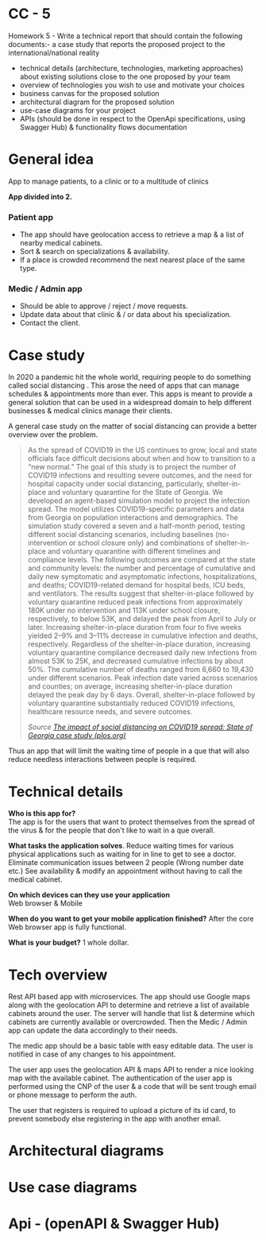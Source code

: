 # CC - 5

Homework 5 - Write a technical report that should contain the following documents:-   a case study that reports the proposed project to the international/national reality
-   technical details (architecture, technologies, marketing approaches) about existing solutions close to the one proposed by your team
-   overview of technologies you wish to use and motivate your choices
-   business canvas for the proposed solution
-   architectural diagram for the proposed solution
-   use-case diagrams for your project
-   APIs (should be done in respect to the OpenApi specifications, using Swagger Hub) & functionality flows documentation
# General idea
App to manage patients, to a clinic or to a multitude of clinics

__App divided into 2.__

### Patient app
- The app should have geolocation access to retrieve a map & a list of nearby medical cabinets.
- Sort & search on specializations & availability.
- If a place is crowded recommend the next nearest place of the same type.

### Medic / Admin app
- Should be able to approve / reject / move requests.
- Update data about that clinic & / or data about his specialization.
- Contact the client.

# Case study
In 2020 a pandemic hit the whole world, requiring people to do something called social distancing .
This arose the need of apps that can manage schedules & appointments more than ever.
This apps is meant to provide a general solution that can be used in a widespread domain to help different businesses & medical clinics manage their clients.

A general case study on the matter of social distancing can provide a better overview over the problem.

> As the spread of COVID19 in the US continues to grow, local and state
> officials face difficult decisions about when and how to transition to
> a “new normal.” The goal of this study is to project the number of
> COVID19 infections and resulting severe outcomes, and the need for
> hospital capacity under social distancing, particularly,
> shelter-in-place and voluntary quarantine for the State of Georgia. We
> developed an agent-based simulation model to project the infection
> spread. The model utilizes COVID19-specific parameters and data from
> Georgia on population interactions and demographics. The simulation
> study covered a seven and a half-month period, testing different
> social distancing scenarios, including baselines (no-intervention or
> school closure only) and combinations of shelter-in-place and
> voluntary quarantine with different timelines and compliance levels.
> The following outcomes are compared at the state and community levels:
> the number and percentage of cumulative and daily new symptomatic and
> asymptomatic infections, hospitalizations, and deaths; COVID19-related
> demand for hospital beds, ICU beds, and ventilators. The results
> suggest that shelter-in-place followed by voluntary quarantine reduced
> peak infections from approximately 180K under no intervention and 113K
> under school closure, respectively, to below 53K, and delayed the peak
> from April to July or later. Increasing shelter-in-place duration from
> four to five weeks yielded 2–9% and 3–11% decrease in cumulative
> infection and deaths, respectively. Regardless of the shelter-in-place
> duration, increasing voluntary quarantine compliance decreased daily
> new infections from almost 53K to 25K, and decreased cumulative
> infections by about 50%. The cumulative number of deaths ranged from
> 6,660 to 19,430 under different scenarios. Peak infection date varied
> across scenarios and counties; on average, increasing shelter-in-place
> duration delayed the peak day by 6 days. Overall, shelter-in-place
> followed by voluntary quarantine substantially reduced COVID19
> infections, healthcare resource needs, and severe outcomes.
> 
> *Source [The impact of social distancing on COVID19 spread: State of Georgia case study
> (plos.org)](https://journals.plos.org/plosone/article?id=10.1371/journal.pone.0239798)*

Thus an app that will limit the waiting time of people in a que that will also reduce needless interactions between people is required.

# Technical details
  **Who is this app for?**  
  The app is for the users that want to protect themselves from the spread of the virus & for the people that don't like to wait in a que overall.
  
  **What tasks the application solves**. 
  Reduce waiting times for various physical applications such as waiting for in line to get to see a doctor.
  Eliminate communication issues between 2 people (Wrong number date etc.)
  See availability & modify an appointment without having to call the medical cabinet.
  
  **On which devices can they use your application**  
   Web browser & Mobile
   
  **When do you want to get your mobile application finished?**
  After the core Web browser app is fully functional.
  
  **What is your budget?**
  1 whole dollar. 
  
# Tech overview

Rest API based app with microservices.
The app should use Google maps along with the geolocation API to determine and retrieve a list of available cabinets around the user.
The server will handle that list & determine which cabinets are currently available or overcrowded.
Then the Medic / Admin app can update the data accordingly to their needs.

The medic app should be a basic table with easy editable data.
The user is notified in case of any changes to his appointment.

The user app uses the geolocation API & maps API to render a nice looking map with the available cabinet.
The authentication of the user app is performed using the CNP of the user & a code that will be sent trough email or phone message to perform the auth.

The user that registers is required to upload a picture of its id card, to prevent somebody else registering in the app with another email.

# Architectural diagrams
# Use case diagrams
# Api - (openAPI & Swagger Hub)

